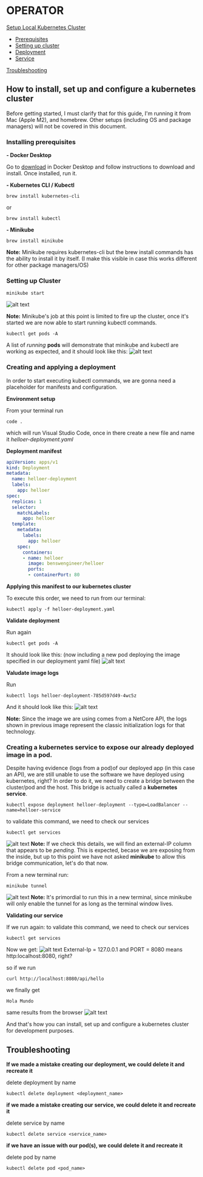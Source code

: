 # OPERATOR
[Setup Local Kubernetes Cluster](#how-to-install-set-up-and-configure-a-kubernetes-cluster)

- [Prerequisites](#installing-prerequisites)
- [Setting up cluster](#setting-up-cluster)
- [Deployment](#creating-and-applying-a-deployment)
- [Service](#creating-a-kubernetes-service-to-expose-our-already-deployed-image-in-a-pod)

[Troubleshooting](#troubleshooting)

## How to install, set up and configure a kubernetes cluster
Before getting started, I must clarify that for this guide, I'm running it from Mac (Apple M2), and homebrew. Other setups (including OS and package managers) will not be covered in this document.

### Installing prerequisites
**- Docker Desktop**

Go to [download](https://docs.docker.com/desktop/setup/install/mac-install/) in Docker Desktop and follow instructions to download and install. Once installed, run it.

**- Kubernetes CLI / Kubectl**
 
```console
brew install kubernetes-cli
 ```
 or

 ```console
 brew install kubectl
 ```
 **- Minikube**
 ```console
brew install minikube
 ```
 **Note:** Minikube requires kubernetes-cli but the brew install commands has the ability to install it by itself. (I make this visible in case this works different for other package managers/OS)

### Setting up Cluster
 ```console
minikube start
 ```
![alt text](screenshots/image.png)

**Note:** Minikube's job at this point is limited to fire up the cluster, once it's started we are now able to start running kubectl commands.

 ```console
kubectl get pods -A
 ```

 A list of *running* **pods** will demonstrate that minikube and kubectl are working as expected, and it should look like this:
 ![alt text](./screenshots/operator/image-1.png)

### Creating and applying a deployment
In order to start executing kubectl commands, we are gonna need a placeholder for manifests and configuration.

**Environment setup**

From your terminal run
```terminal
code .
```
which will run Visual Studio Code, once in there create a new file and name it *helloer-deployment.yaml*

**Deployment manifest**
```yaml
apiVersion: apps/v1
kind: Deployment
metadata:
  name: helloer-deployment
  labels:
    app: helloer
spec:
  replicas: 1
  selector:
    matchLabels:
      app: helloer
  template:
    metadata:
      labels:
        app: helloer
    spec:
      containers:
      - name: helloer
        image: benswengineer/helloer
        ports:
        - containerPort: 80

 ```
 **Applying this manifest to our kubernetes cluster**

 To execute this order, we need to run from our terminal:
 ```console
kubectl apply -f helloer-deployment.yaml
 ```
**Validate deployment**

Run again

```console
kubectl get pods -A
 ```

It should look like this: (now including a new pod deploying the image specified in our deployment yaml file)
![alt text](screenshots/operator/image-2.png)

**Valudate image logs**

Run

```console
kubectl logs helloer-deployment-785d597d49-4wc5z
 ```

And it should look like this:
![alt text](screenshots/operator/image-3.png)

**Note:** Since the image we are using comes from a NetCore API, the logs shown in previous image represent the classic initialization logs for that technology.

### Creating a kubernetes service to expose our already deployed image in a pod.
Despite having evidence (logs from a pod)of our deployed app (in this case an API), we are still unable to use the software we have deployed using kubernetes, right? In order to do it, we need to create a bridge between the cluster/pod and the host. This bridge is actually called a **kubernetes service**.
```console
kubectl expose deployment helloer-deployment --type=LoadBalancer --name=helloer-service
```
to validate this command, we need to check our services
```console
kubectl get services
```
![alt text](screenshots/operator/image-4.png)
**Note:** If we check this details, we will find an external-IP column that appears to be *pending*. This is expected, becase we are exposing from the inside, but up to this point we have not asked **minikube** to allow this bridge communication, let's do that now.

From a new terminal run:
```console
minikube tunnel
```
![alt text](screenshots/operator/image-5.png)
**Note:** It's primordial to run this in a new terminal, since minikube will only enable the tunnel for as long as the terminal window lives.

**Validating our service**

If we run again:
to validate this command, we need to check our services
```console
kubectl get services
```

Now we get:
![alt text](screenshots/operator/image-6.png)
External-Ip = 127.0.0.1 and 
PORT = 8080 means http:localhost:8080, right?

so if we run 

```console
curl http://localhost:8080/api/hello
```

we finally get
```console
Hola Mundo
```
same results from the browser
![alt text](screenshots/operator/image-7.png)

And that's how you can install, set up and configure a kubernetes cluster for development purposes.

## Troubleshooting

**If we made a mistake creating our deployment, we could delete it and recreate it**

delete deployment by name
```console
kubectl delete deployment <deployment_name>
```
**if we made a mistake creating our service, we could delete it and recreate it**

delete service by name
```console
kubectl delete service <service_name>
```

**if we have an issue with our pod(s), we could delete it and recreate it**

delete pod by name
```console
kubectl delete pod <pod_name>
```
